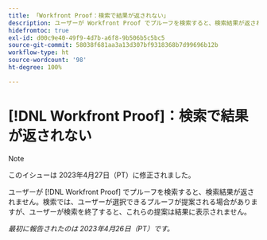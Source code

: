 ```yaml
---
title: 「Workfront Proof：検索で結果が返されない」
description: ユーザーが Workfront Proof でプルーフを検索すると、検索結果が返されません。検索では、ユーザーが選択できるプルーフが提案される場合がありますが、ユーザーが検索を終了すると、これらの提案は結果に表示されません。
hidefromtoc: true
exl-id: d00c9e40-49f9-4d7b-a6f8-9b506b5c5bc5
source-git-commit: 58038f681aa3a13d307bf9318368b7d99696b12b
workflow-type: ht
source-wordcount: '98'
ht-degree: 100%

---
```


# [!DNL Workfront Proof]：検索で結果が返されない

>[!NOTE]
>
>このイシューは 2023年4月27日（PT）に修正されました。

ユーザーが [!DNL Workfront Proof] でプルーフを検索すると、検索結果が返されません。検索では、ユーザーが選択できるプルーフが提案される場合がありますが、ユーザーが検索を終了すると、これらの提案は結果に表示されません。

_最初に報告されたのは 2023年4月26日（PT）です。_
